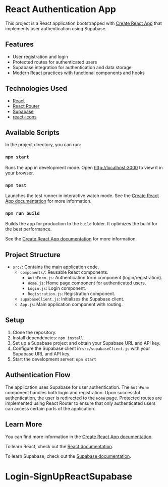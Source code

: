 # React Authentication App

This project is a React application bootstrapped with [Create React App](https://github.com/facebook/create-react-app) that implements user authentication using Supabase.

## Features

-   User registration and login
-   Protected routes for authenticated users
-   Supabase integration for authentication and data storage
-   Modern React practices with functional components and hooks

## Technologies Used

-   [React](https://reactjs.org/)
-   [React Router](https://reactrouter.com/)
-   [Supabase](https://supabase.com/)
-   [react-icons](https://react-icons.github.io/react-icons)

## Available Scripts

In the project directory, you can run:

### `npm start`

Runs the app in development mode. Open [http://localhost:3000](http://localhost:3000) to view it in your browser.

### `npm test`

Launches the test runner in interactive watch mode. See the [Create React App documentation](https://facebook.github.io/create-react-app/docs/running-tests) for more information.

### `npm run build`

Builds the app for production to the `build` folder. It optimizes the build for the best performance.

See the [Create React App documentation](https://facebook.github.io/create-react-app/docs/deployment) for more information.

## Project Structure

-   `src/`: Contains the main application code.
    -   `components/`: Reusable React components.
        -   `AuthForm.js`: Authentication form component (login/registration).
        -   `Home.js`: Home page component for authenticated users.
        -   `Login.js`: Login component.
        -   `Registration.js`: Registration component.
    -   `supabaseClient.js`: Initializes the Supabase client.
    -   `App.js`: Main application component with routing.

## Setup

1.  Clone the repository.
2.  Install dependencies: `npm install`
3.  Set up a Supabase project and obtain your Supabase URL and API key.
4.  Configure the Supabase client in `src/supabaseClient.js` with your Supabase URL and API key.
5.  Start the development server: `npm start`

## Authentication Flow

The application uses Supabase for user authentication. The `AuthForm` component handles both login and registration. Upon successful authentication, the user is redirected to the `Home` page. Protected routes are implemented using React Router to ensure that only authenticated users can access certain parts of the application.

## Learn More

You can find more information in the [Create React App documentation](https://facebook.github.io/create-react-app/docs/getting-started).

To learn React, check out the [React documentation](https://reactjs.org/).

To learn Supabase, check out the [Supabase documentation](https://supabase.com/docs).
# Login-SignUpReactSupabase
